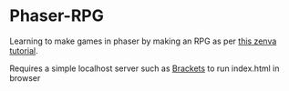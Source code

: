 # Phaser-RPG

Learning to make games in phaser by making an RPG as per [this zenva tutorial](https://academy.zenva.com/lesson/starting-the-game/).

Requires a simple localhost server such as [Brackets](http://brackets.io/) to run index.html in browser 
